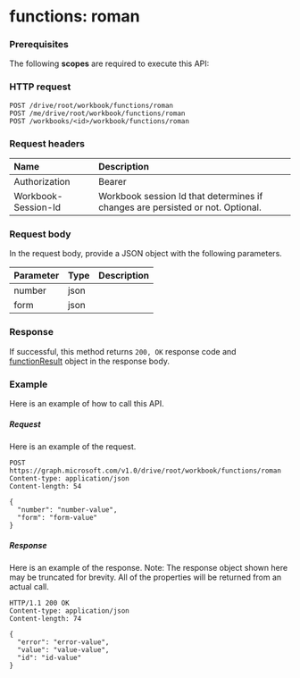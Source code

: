 # functions: roman


### Prerequisites
The following **scopes** are required to execute this API: 
### HTTP request
<!-- { "blockType": "ignored" } -->
```http
POST /drive/root/workbook/functions/roman
POST /me/drive/root/workbook/functions/roman
POST /workbooks/<id>/workbook/functions/roman

```
### Request headers
| Name       | Description|
|:---------------|:----------|
| Authorization  | Bearer <code>|
| Workbook-Session-Id  | Workbook session Id that determines if changes are persisted or not. Optional.|

### Request body
In the request body, provide a JSON object with the following parameters.

| Parameter	   | Type	|Description|
|:---------------|:--------|:----------|
|number|json||
|form|json||

### Response
If successful, this method returns `200, OK` response code and [functionResult](../resources/functionresult.md) object in the response body.

### Example
Here is an example of how to call this API.
##### Request
Here is an example of the request.
<!-- {
  "blockType": "request",
  "name": "functions_roman"
}-->
```http
POST https://graph.microsoft.com/v1.0/drive/root/workbook/functions/roman
Content-type: application/json
Content-length: 54

{
  "number": "number-value",
  "form": "form-value"
}
```

##### Response
Here is an example of the response. Note: The response object shown here may be truncated for brevity. All of the properties will be returned from an actual call.
<!-- {
  "blockType": "response",
  "truncated": true,
  "@odata.type": "microsoft.graph.functionResult"
} -->
```http
HTTP/1.1 200 OK
Content-type: application/json
Content-length: 74

{
  "error": "error-value",
  "value": "value-value",
  "id": "id-value"
}
```

<!-- uuid: 8fcb5dbc-d5aa-4681-8e31-b001d5168d79
2015-10-25 14:57:30 UTC -->
<!-- {
  "type": "#page.annotation",
  "description": "functions: roman",
  "keywords": "",
  "section": "documentation",
  "tocPath": ""
}-->